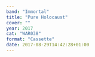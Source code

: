 ```yaml
---
band: "Immortal"
title: "Pure Holocaust"
cover: ""
year: 2017
cat: "WAR038"
format: "Cassette"
date: 2017-08-29T14:42:28+01:00
---
```

